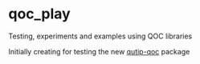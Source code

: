 # qoc_play
Testing, experiments and examples using QOC libraries

Initially creating for testing the new [qutip-qoc](https://github.com/qutip/qutip-qoc) package

